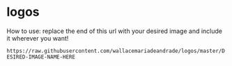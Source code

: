 # logos
How to use: replace the end of this url with your desired image and include it wherever you want!

`https://raw.githubusercontent.com/wallacemariadeandrade/logos/master/DESIRED-IMAGE-NAME-HERE`